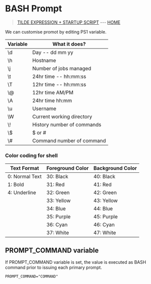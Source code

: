 # BASH Prompt

> [TILDE EXPRESSION + STARTUP SCRIPT](010_Tilde_expression_and_Startup_scripts.md) --- [HOME](../README.md)

We can customise promot by editing PS1 variable.

|Variable|What it does?|
|-------------|-------------|
|\\d|Day -- dd mm yy|
|\\h|Hostname|
|\\j|Number of jobs managed|
|\\t|24hr time -- hh:mm:ss|
|\\T|12hr time -- hh:mm:ss|
|\\@|12hr time AM/PM|
|\\A|24hr time hh:mm|
|\\u|Username|
|\\W|Current working directory|
|\\!|History number of commands|
|\\$|$ or #|
|\\#|Command number of command|

### Color coding for shell

|Text Format|Foreground Color|Background Color|
|-------------|-------------|-------------|
|0: Normal Text|30: Black|40: Black|
|1: Bold|31: Red|41: Red|
|4: Underline|32: Green|42: Green|
||33: Yellow|43: Yellow|
||34: Blue|44: Blue|
||35: Purple|45: Purple|
||36: Cyan|46: Cyan|
||37: White|47: White|

## PROMPT_COMMAND variable
If PROMPT_COMMAND variable is set, the value is executed as BASH command prior to issuing each primary prompt.
```
PROMPT_COMMAND="COMMAND"
```